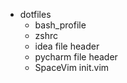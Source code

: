 + dotfiles
    + bash_profile
    + zshrc
    + idea file header
    + pycharm file header
    + SpaceVim init.vim
